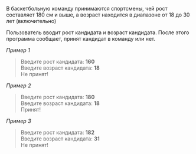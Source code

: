 В баскетбольную команду принимаются спортсмены, чей рост составляет 180 см и выше, а возраст находится в диапазоне от 18 до 30 лет (включительно)

Пользователь вводит рост кандидата и возраст кандидата. После этого программа сообщает, принят кандидат в команду или нет.

_Пример 1_  
> Введите рост кандидата: **160**  
> Введите возраст кандидата: **18**  
> Не принят!

_Пример 2_  
> Введите рост кандидата: **180**  
> Введите возраст кандидата: **18**  
> Принят!

_Пример 3_  
> Введите рост кандидата: **182**  
> Введите возраст кандидата: **31**  
> Не принят!
